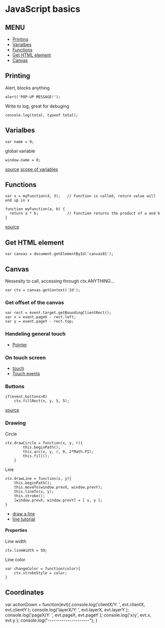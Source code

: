 # JavaScript basics

## MENU

+ [Printing](#printing)
+ [Varialbes](#varialbes)
+ [Functions](#functions)
+ [Get HTML element](#get-html-element)
+ [Canvas](#canvas)

## Printing
Alert, blocks anything
```
alert('POP-UP MESSAGE!');
```
Write to log, great for debuging
```
console.log(total, typeof total);
```


## Varialbes
```
var name = 0;
```
global variable 
```
window.name = 0;
```
[source](https://www.javatpoint.com/javascript-global-variable)
[scope of variables](https://www.sitepoint.com/demystifying-javascript-variable-scope-hoisting/)

## Functions
```
var x = myFunction(4, 3);   // Function is called, return value will end up in x

function myFunction(a, b) {
  return a * b;             // Function returns the product of a and b
}
```
[source](https://www.w3schools.com/js/js_functions.asp)

## Get HTML element
```
var canvas = document.getElementById('canvas01');
```

## Canvas
Nessesity to call, accessing through ctx.ANYTHING...
```
var ctx = canvas.getContext('2d');
```

### Get offset of the canvas
```
var rect = event.target.getBoundingClientRect();
var x = event.pageX - rect.left;
var y = event.pageY - rect.top;
```

### Handeling general touch 
+ [Pointer](https://developer.mozilla.org/en-US/docs/Web/API/Pointer_events)

### On touch screen
+ [touch](https://www.w3schools.com/jsref/obj_touchevent.asp)
+ [Touch events](https://developer.mozilla.org/en-US/docs/Web/API/Touch_events/Using_Touch_Events)

### Buttons 
```
if(event.buttons>0)
    ctx.fillRect(x, y, 5, 5);
```
[source](https://developer.mozilla.org/en-US/docs/Web/API/MouseEvent/buttons)
### Drawing
Circle 
```
ctx.drawCircle = function(x, y, r){
        this.beginPath();
        this.arc(x, y, r, 0, 2*Math.PI);
        this.fill();
    }
```
Line
```
ctx.drawLine = function(x, y){
    this.beginPath();
    this.moveTo(window.prevX, window.prevY);
    this.lineTo(x, y);
    this.stroke();
    [window.prevX, window.prevY] = [ x, y ];
}
```
+ [draw a line](https://www.w3schools.com/tags/canvas_lineto.asp)
+ [line tutorial](https://www.html5canvastutorials.com/tutorials/html5-canvas-line-color/)

#### Properties
Line width
```
ctx.lineWidth = 50;
```
Line color
```
var changeColor = function(color){
    ctx.strokeStyle = color;
}
```
## Coordinates

var actionDown = function(evt){
    console.log('clientX/Y: ', evt.clientX, evt.clientY );
    console.log('layerX/Y: ', evt.layerX, evt.layerY );
    console.log('pageX/Y: ', evt.pageX, evt.pageY );
    console.log('x/y', evt.x, evt.y );
    console.log("---------------------");
}